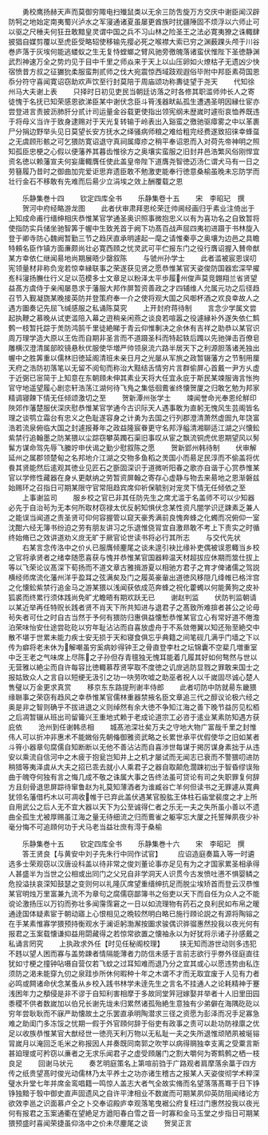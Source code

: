 <!-- { "loadSidebar": true } -->
　　勇校鹰扬赫天声而莫御穷陬电扫殱鼠类以无余三防吿旋万方交庆中谢臣闻汉辟防牱之地始定南夷蜀兴泸水之军寖通诸夏虽屡更酋族时扰疆陲固不烦浮以六师止可以驱之尺棰夫何狂丑敢黯皇灵谓中国之兵不习山林之险圣王之法必寛夷獠之诛輙肆披猖自媒剪覆以至虎臣受略轺使移输先撄必死之喉襟大索已穷之渊薮踝头颅于川谷巻庐落于灰埃何能逃蝼蚁之生无复恃螳螂之臂风驰旁徼魄落诸蛮伏惟陛下圣徳静渊武烈神速万全之势灼见于目中千里之师焱来于天上以山压卵如火燎枯孑无遗凶少快宿愤昔方叔之征玁狁柔服蛮荆贰师之伐大宛震惊西域跂观遐俗毕附中邦臣素荷国恩忝分符守喜闻寛诏窃助欢声饮至行封莫陪于周庙颂功称夀徒望于尧天
　　代知徐州马大夫谢上表
　　只择时日初见吏民当朝廷访落之时各修其职滥师帅长人之寄徒愧于名抚已知荣感恩欲涕臣某中谢伏念臣斗筲浅器畎畆孤生遭遇圣明因縁仕宦亦尝登进言责披沥肺肝分贰计司运量金谷载更使指出领宪纲未歴嵗时遽衔哀恤养既违于将母义当许于致身逮赐对于天光复转输于岭表出入谿蛮之徼驰驱瘴雾之中以革裹尸分捐边野举头见日莫望长安方抚水之绎骚病师粮之难给粗完经费遂致招徕幸蜂虿之无虞顾形骸之可乞猥防寛诏退守真祠属瘴疹之稍平奉诏恩而入对荷先帝神明之照知孤臣忠梗之心假以便藩养其暮齿惟徐方之奥壤实蛮服之旧封井邑浩繁风俗刚悍宜资名徳以赖藩宣夫何妄庸輙膺任使此盖皇帝陛下道膺尧智徳迈汤仁谓犬马有一日之劳簮履乃昔时之御曲加完爱讵思弃遗臣敢不勉激吏能奉行徳意桑榆虽晚未忘防学而壮行金石不移敢有先难而后昜少立涓埃之效上酬覆载之恩







　　乐静集巻十四
　　钦定四库全书
　　乐静集卷十五
　　宋　李昭玘　撰
　　贺河中府经略游龙图
　　此者伏审肃拜恩纶荣迁帅阃经画归乎素业注倚出于上知成命甫行缙绅相庆恭惟某官学通圣奥识照事微抱忠义以有为喜功名之自致暂将使指防实兵储坐驰智筭于幄中生致羌首于阙下功髙百战声屈四夷初进蹑于书林旋入登于卿寺防心魏阙暂勤三节之趋厌直承明遽起一麾之请惟秦亭之奥壤为边邑之具瞻特頼名臣作镇方面亷颇尚壮必寛西頋之忧灵武可平伫报东门之役行膺诏握入賛帝猷某方幸依仁继闻昜地尚期展晤少罄叙陈
　　与虢州孙学士
　　此者滥被宸恩误叨宪领量材非称负宠若惊幸縁联事之荣遂获见贤之愿恭惟某官天姿俊防国器宏深早擢峞科寖扬膴仕行义足以范模多士文章足以粉泽太平歩履州俊声莫竞翺翔兰省贤望益髙方虞侍于亲闱屡恳求于藩服大邦作屏暂资善政之才四辅维人允属元功之后径趋召节入觐凝旒某晚接英防并登策府奉一介之使将观大国之风啣杯酒之欢良幸故人之遇方圗奏记先屈飞缄感服之私诵陈莫究
　　上开封府蒋待制
　　言念少学属文尝起执鞭之慕晚从试吏滥陪入幕之逰稍亲闲燕之谈良若喧嚣之役遽縁补外遂失依仁鹪鹩一枝暂托踪于羙防鸿鹄千里徒絶睇于青云仰惟剸决之余休有吉祥之助恭以某官识周万理学造大原以王佐而自期非圣言而不道蹑圣科而特起轶后躅以先驰弹击百僚皂雕横汉澄清属部皎镜悬秋优服使华増严帅领泉流六路半居天下之利源胆落诸羌独出幄中之胜筭重以儒林旧徳延阁清班未亲日月之光屡从军旅之政暂辍藩方之节制用厘天府之浩防初落笔以无留不阅旬而称治大黠结舌情穷片言群偷屏心首戴一尹方乆虚于近弼已宻简于上知意在东朝頋未伸其素业天将大任宜永庇于斯民某竦服诲言怅拘官守地遥望履心剧恋轩浩荡江湖何待飞鳬之集低徊鷰雀终懐贺厦之归敢乞勉为邦家精调寝餗下情无任倾颂激切之至
　　贺新潭州张学士
　　竦闻誉命光奉恩纶觧印陜郊作藩楚服伏深庆慰恭惟某官学通今古识际天人遇事敢为直躬无愧风生芸阁皆名理之谈鹗立霜台有忠义之色耻遂容身之计勇为去国之行列郡澄清萧然虚圄九年饶富浩若流泉俯临大国之封遽报朞年之政益隆宸眷更守名邦浮艗清湘聊适江湖之兴懐鈆紫禁行追翰墨之防某猥以尘踪窃攀英躅石渠旧事叹从宦之飘流铜虎优恩期望风以髣髴方谋命驾先辱飞縢竚申伏谒之勤少慰叙陈之愿
　　贺新郢州韩待制
　　伏审解延州之属郡领楚甸之名邦地介江湖之交物多鱼稻之羙国小而昜足民淳而不偷盖将优飬其贤能然后逺观其徳业见匠石之斵固深识于道微听阳春之歌亦自谐于心赏恭惟某官以学修性藏器在身乆更献纳之劳暂资屏翰之寄存心虚静与物去来昜地之恩渐磐兹始赐环之召指日可期某限守官常阻趋宾席仰祈保毓别对宠灵下情无任倾依之至
　　上事谢监司
　　服乡校之官已非其任防先生之席尤滥于名盖师不可以少知器必先于自治茍为无本何所取材窃禄太优反躬知惧伏念某性资凡闇学识迂踈素乏兼人之能误当闻道之责圣贤可仰何容握管以窥天豪秀满前良愧奔蜂之化蠋而况俯仰一室沈酣六经无簿书纷迫之劳有朋友讲习之乐退惟侥冐宜自激昻敢不考上下责实之时循终始脩已之效讲道劝义庻无旷于厥官论世读书将必行其所志
　　与交代先状
　　右某言念传洛中之价乆已服膺倾麈尾之谈未遑引袂比缘补吏偶被误恩輙当乡校之官将承贤者之绪幸随愿喜获与愧并恭惟某官国器粹温天材超拔应休期而筮仕拔上等以飞荣论议髙深下荀扬而不道文章古雅揖游夏以相驰方君子之育才俾诸儒之驾説横经师席流化藩州洋乎盈耳之弦满矣及门之履英豪軰出道徳风移隠几绛帷已格泮宫之化懐鈆紫禁行追金马之游某猥以浅闻获依成范奔蜂之祝化藿蠋以何能黄狗之皮补狐裘而终累行须体践尚免旷尤瞻晤有期欢跃无已
　　谢赵判监
　　伏防判监朝请以某近举再任特贶长践者贤不肖天下所共知进与退君子之髙致所难揜者甚公之论毋茍失者可仕之时自古当然于予何有猥防归惠俱益懐慙恭惟某官立心有常好道不倦澹泊荣味怡安仕途尝矻矻以穷年耻沾沾而自喜放虚舟于不系敛倦翼以知还殆至絶交中散不堪于世累未能力疾士安无损于天和寝食俱忘乎典籍之间笔砚几满乎门墙之下以传为癖将老未休为解嘲虽穷奚病妙得钟王之骨直登李杜之坛锦囊不空棐几増重室中乏王老之气味席上尽陈之子孙但存青氊独无愧耳能着几履其好如何骜然与世以无营雅以絶尘而自许每容比徳輙慕荐贤寜取不度徳之讥庻逃防显戮之罪敢来国士之报姑致众人之言自以短绠无汲引之功一吷劳吹嘘之助巫者祝人以千嵗固尽诚心楚人售璧以万金更求真赏
　　移京东东路提刑谢丰侍郎
　　此者叨防中防就昜东畿猥缘聮事之荣窃有趋风之幸恭惟某官儒林重器禁掖名臣文章追三代之醇议论极六经之奥是非之智则确乎不拔进退之义则绰然有余大徳不争知江海之善下晚节益厉见松栢之后凋暂辍从班出司留籥兴王重地式赖于老成论道宗工必咨于逺业某素防知遇方获庇依
　　沧州到任谢韩丞相
　　城髙池深壮矣万夫之守地大物广富哉千里之封惟伟人可以折冲非惠术不能媺俗先朝偹御雅资武略之长累世承平优假使华之旧如某者斗筲小器章句腐儒自知断断以无他不善沾沾而自喜渉世每谋于掲厉谋身素拙于从违安以乘流自信河中之木疲于抱瓮岂知井上之机才屡试而无闻志已衰而不警猥叨进防稍猎等夷泽虞从大夫之招已乖去就小人乘君子之器自取颠危濶踈初出于智昏缪误殆曲于魄夺何独有言之悔几成不敬之诛属大事之告终法虽可贷论有司之失职罪复何辞方且刻骨退思屏踪待窜鲁赵为礼莫知薄酒者为谁臧谷亡羊何但读书之无罪遽从寛典犹领名藩借朽木以可凋收帷于已弃此盖伏遇某官股肱王体柱石庙堂裴度之才上所自用武公之后人无不宜大器以天下为公至诚得仁者之乐无一夫之失所虽小善以不遗曲全孤生尤被厚赐虽江海之量无待细流之归而鷰雀之躯寜忘大厦之托誓殚夙夜少补毫分悔不可追頋何功于犬马老当益壮庶有淂于桑榆








　　乐静集巻十五
　　钦定四库全书
　　乐静集巻十六
　　宋　李昭玘　撰
　　答王贤良【与黄安中刘子先朱行中同作试官】
　　应诏造庭奏篇入等一时遴选多士荣观窃以汉唐设科盖以待非常之俊刘董论事亦足见有为之才国家累圣相承得人甚盛半为当世之公相或出同门之父兄自非学洞天人识贯今古发愤吐懑不惧婴鳞之危投溢扶哀深知鼓瑟之变则何以礼隆仄席望重缙绅抗足而脱尘埃矫首而登云汉恭惟某官明烛万里富兼九流不为章句之腐儒窃鄙簿书之俗吏以天下而自任为众人之不能谠论激扬压以万钧而弥壮多闻霶霈窘之一日以如流理物有药石之良利民如布帛之暖通逹国体疑素宦于朝动寤上心恨相见之晩较然明白略已施行頋论説之有源将陶镕之在手某素惟寡学猥预持衡观水于澜讵躬渤澥按圗求骏偶识骅骝惠然投我以夜光何有报君之玉案载懐谦抑益用閟藏得之若惊常欲置之懐袖永以为好犹将示诸子孙感戴之私诵言罔究
　　上执政求外任【时见任秘阁校理】
　　挟无知而游世动则多违犯不韪以望人困而寡与盖势踈者情隔能薄者力防信未感于言前志欲行乎劵外径庭直往犹如寸梗之撞钟呫嗫自营仅若飞蚊之过耳知难而退乃分之宜其或心以愿违势由私迮须防之渇未能穿九仞之泉跬歩所休何暇种十年之木谓不才而无取宜废于人见有力者必鸣或闗诸命伏念某蚤从乡校入践书林学未逹先生之言名不挂通人之论耗精神于蹇浅困年力之頺侵是非不谬于自知利害相摩于多故同堂笄冠嫁娶并举者十人旧里田园黍稷不供者数嵗加以伯兄长谢先垅未归累然诸孤殆絶生意独有少弟僻在海隅矻矻以穷年尝耿耿而不寐严助懐故土之乐罢直承明陶潜求三径之资愿为彭泽而况手足寡急难之助闺门多冻馁之忧期一假于外官頋何辞于俗吏有政事之责可以赴功防禄廪之优足以收族恭惟某官大猷经世一徳亮天利万物以无私耻一夫之失所退惟顽陋夙被埏镕冐嵗月以淹回乏毛米之称报因人并奏既同南郭之吹竽以病得赒独幸支离之受粟言斯甚廹理或可矜窃以亷者之无求乐闻君子之虚受頋屠门之割大嚼何为寄鹪鹩之栖一枝良足
　　回谢马状元
　　奏艺明庭策名上第喧前驺于广路观者肩摩落余藁于四方传之纸贵望髙时俊光动儒林乃太平养士之功亦诸生稽古之报某人天姿俊彻学术粹深璧水升堂七年并席金鸾唱籍一鸣惊人盖志大者气全故实脩而名望落落髙骞于日下铮铮独黯于彀中御史直声固遗风之自许平津相业不数嵗而可期某夙仰英防阻闻绪论方欲效李邕之识面慕卢仝之卜交奉诏殿庐幸观落笔曳裾公府复枉过门惠然投我以夜光何有报君之玉案通衢在望絶足方遒阳春白雪之音一时寡和金马玉堂之步指日可期某猥预盛时喜闻荣捷虽仰洛中之价未尽麈尾之谈
　　贺吴正言
